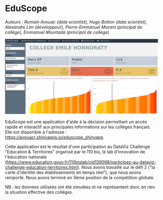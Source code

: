 # EduScope

*Auteurs : Romain Avouac (data scientist), Hugo Botton (data scientist), Alexandre Lim (développeur), Pierre-Emmanuel Morant (principal de collège), Emmanuel Mourtada (principal de collège)*

![Interface de l'application](https://raw.githubusercontent.com/avouacr/EduScope/master/app_main_page.png "Interface de l'application")

EduScope est une application d'aide à la décision permettant un accès rapide et interactif aux principales informations sur les collèges français. Elle est disponible à l'adresse : https://avouacr.shinyapps.io/eduscope_shinyapp

Cette application est le résultat d'une participation au DataViz Challenge "Education & Territoires" organisé par le 110 bis, le lab d'innovation de l'éducation nationale (https://www.education.gouv.fr/110bislab/cid139098/participez-au-dataviz-challenge-education-territoires.html). Nous avons travaillé sur le défi 2 ("la carte d’identité des établissements en temps réel"), que nous avons remporté. Nous avons terminé en 3ème position de la compétition globale.

NB : les données utilisées ont été simulées et ne représentent donc en rien la situation effective des collèges.

